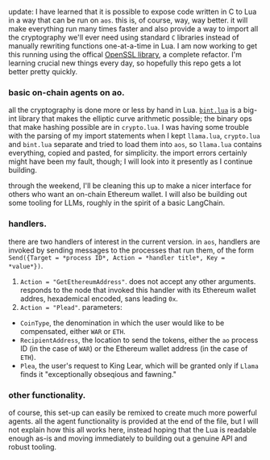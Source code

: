 update: I have learned that it is possible to expose code written in C to Lua in a way that can be run on `aos`. this is, of course, way, way better. it will make everything run many times faster and also provide a way to import all the cryptography we'll ever need using standard `C` libraries instead of manually rewriting functions one-at-a-time in Lua. I am now working to get this running using the offical [OpenSSL library](https://github.com/openssl/openssl), a complete refactor. I'm learning crucial new things every day, so hopefully this repo gets a lot better pretty quickly.

### basic on-chain agents on ao.

all the cryptography is done more or less by hand in Lua. [`bint.lua`](https://github.com/edubart/lua-bint/blob/master/bint.lua) is a big-int library that makes the elliptic curve arithmetic possible; the binary ops that make hashing possible are in `crypto.lua`. I was having some trouble with the parsing of my import statements when I kept `llama.lua`, `crypto.lua` and `bint.lua` separate and tried to load them into `aos`, so `llama.lua` contains everything, copied and pasted, for simplicity. the import errors certainly might have been my fault, though; I will look into it presently as I continue building.

through the weekend, I'll be cleaning this up to make a nicer interface for others who want an on-chain Ethereum wallet. I will also be building out some tooling for LLMs, roughly in the spirit of a basic LangChain.

### handlers.
there are two handlers of interest in the current version. in `aos`, handlers are invoked by sending messages to the processes that run them, of the form ```Send({Target = *process ID*, Action = *handler title*, Key = *value*})```. 

1. `Action = "GetEthereumAddress"`. does not accept any other arguments. responds to the node that invoked this handler with its Ethereum wallet addres, hexademical encoded, sans leading `0x`.
2. `Action = "Plead"`. parameters:
- `CoinType`, the denomination in which the user would like to be compensated, either `WAR` or `ETH`. 
- `RecipientAddress`, the location to send the tokens, either the `ao` process ID (in the case of `WAR`) or the Ethereum wallet address (in the case of `ETH`). 
- `Plea`, the user's request to King Lear, which will be granted only if `Llama` finds it "exceptionally obseqious and fawning."

### other functionality.
of course, this set-up can easily be remixed to create much more powerful agents. all the agent functionality is provided at the end of the file, but I will not explain how this all works here, instead hoping that the Lua is readable enough as-is and moving immediately to building out a genuine API and robust tooling.